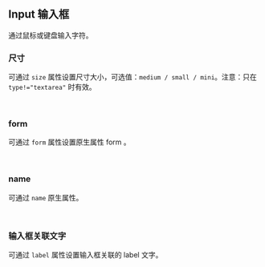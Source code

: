 <div class="demo-header">
<p class="overviewicon">
  <span class="wapi-form-span"/>
</p>

## Input 输入框

<nova-uxlink widget-name="Input"></nova-uxlink>

通过鼠标或键盘输入字符。

</div>

### 尺寸

可通过 `size` 属性设置尺寸大小，可选值：`medium / small / mini`。注意：只在 `type!="textarea"` 时有效。

<nova-demo-view link="input/size"></nova-demo-view>

<br>

### form

可通过 `form` 属性设置原生属性 form 。

<nova-demo-view link="input/form"></nova-demo-view>

<br>

### name

可通过 `name` 原生属性。

<nova-demo-view link="input/name"></nova-demo-view>

<br>

### 输入框关联文字

可通过 `label` 属性设置输入框关联的 label 文字。

<nova-demo-view link="input/label"></nova-demo-view>

<br>
